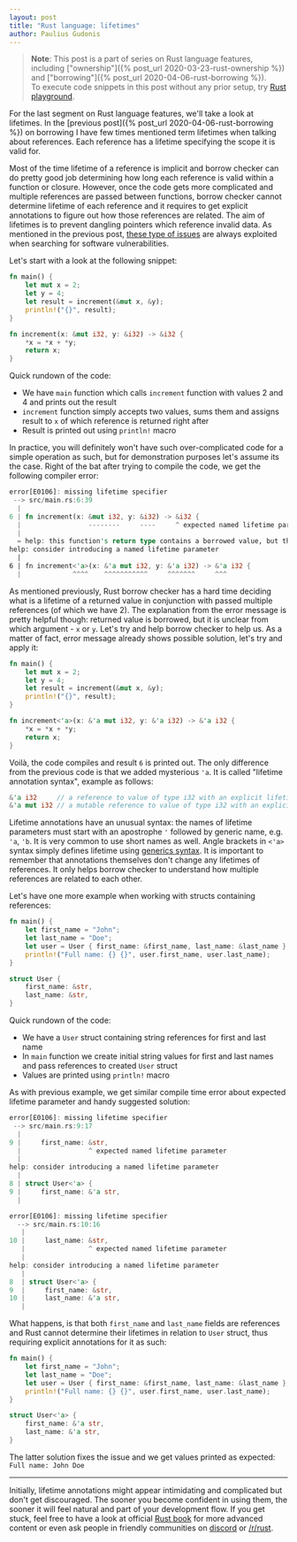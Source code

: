 ```yaml
---
layout: post
title: "Rust language: lifetimes"
author: Paulius Gudonis
---
```


> **Note**: This post is a part of series on Rust language features, including ["ownership"]({% post_url 2020-03-23-rust-ownership %}) and ["borrowing"]({% post_url 2020-04-06-rust-borrowing %}).  
> To execute code snippets in this post without any prior setup, try [Rust playground](https://play.rust-lang.org).

For the last segment on Rust language features, we'll take a look at lifetimes. In the [previous post]({% post_url 2020-04-06-rust-borrowing %}) on borrowing I have few times mentioned term lifetimes when talking about references. Each reference has a lifetime specifying the scope it is valid for.

Most of the time lifetime of a reference is implicit and borrow checker can do pretty good job determining how long each reference is valid within a function or closure. However, once the code gets more complicated and multiple references are passed between functions, borrow checker cannot determine lifetime of each reference and it requires to get explicit annotations to figure out how those references are related. The aim of lifetimes is to prevent dangling pointers which reference invalid data. As mentioned in the previous post, [these type of issues](https://www.zdnet.com/article/microsoft-70-percent-of-all-security-bugs-are-memory-safety-issues/) are always exploited when searching for software vulnerabilities.

Let's start with a look at the following snippet:

```rust
fn main() {
    let mut x = 2;
    let y = 4;
    let result = increment(&mut x, &y);
    println!("{}", result);
}

fn increment(x: &mut i32, y: &i32) -> &i32 {
    *x = *x + *y;
    return x;
}
```

Quick rundown of the code: 
* We have `main` function which calls `increment` function with values 2 and 4 and prints out the result
* `increment` function simply accepts two values, sums them and assigns result to `x` of which reference is returned right after
* Result is printed out using `println!` macro

In practice, you will definitely won't have such over-complicated code for a simple operation as such, but for demonstration purposes let's assume its the case.
Right of the bat after trying to compile the code, we get the following compiler error:

```rust
error[E0106]: missing lifetime specifier
 --> src/main.rs:6:39
  |
6 | fn increment(x: &mut i32, y: &i32) -> &i32 {
  |                 --------     ----     ^ expected named lifetime parameter
  |
  = help: this function's return type contains a borrowed value, but the signature does not say whether it is borrowed from `x` or `y`
help: consider introducing a named lifetime parameter
  |
6 | fn increment<'a>(x: &'a mut i32, y: &'a i32) -> &'a i32 {
  |             ^^^^    ^^^^^^^^^^^     ^^^^^^^     ^^^
```

As mentioned previously, Rust borrow checker has a hard time deciding what is a lifetime of a returned value in conjunction with passed multiple references (of which we have 2). The explanation from the error message is pretty helpful though: returned value is borrowed, but it is unclear from which argument - `x` or `y`. Let's try and help borrow checker to help us. As a matter of fact, error message already shows possible solution, let's try and apply it:

```rust
fn main() {
    let mut x = 2;
    let y = 4;
    let result = increment(&mut x, &y);
    println!("{}", result);
}

fn increment<'a>(x: &'a mut i32, y: &'a i32) -> &'a i32 {
    *x = *x + *y;
    return x;
}
```

Voilà, the code compiles and result `6` is printed out. The only difference from the previous code is that we added mysterious `'a`. It is called "lifetime annotation syntax", example as follows:

```rust
&'a i32     // a reference to value of type i32 with an explicit lifetime
&'a mut i32 // a mutable reference to value of type i32 with an explicit lifetime
```

Lifetime annotations have an unusual syntax: the names of lifetime parameters must start with an apostrophe `'` followed by generic name, e.g. `'a`, `'b`. It is very common to use short names as well.
Angle brackets in `<'a>` syntax simply defines lifetime using [generics syntax](https://doc.rust-lang.org/book/ch10-01-syntax.html#in-function-definitions). It is important to remember that annotations themselves don't change any lifetimes of references. It only helps borrow checker to understand how multiple references are related to each other.

Let's have one more example when working with structs containing references:

```rust
fn main() {
    let first_name = "John";
    let last_name = "Doe";
    let user = User { first_name: &first_name, last_name: &last_name };
    println!("Full name: {} {}", user.first_name, user.last_name);
}

struct User {
    first_name: &str,
    last_name: &str,
}
```

Quick rundown of the code:
* We have a `User` struct containing string references for first and last name
* In `main` function we create initial string values for first and last names and pass references to created `User` struct
* Values are printed using `println!` macro

As with previous example, we get similar compile time error about expected lifetime parameter and handy suggested solution:

```rust
error[E0106]: missing lifetime specifier
 --> src/main.rs:9:17
  |
9 |     first_name: &str,
  |                 ^ expected named lifetime parameter
  |
help: consider introducing a named lifetime parameter
  |
8 | struct User<'a> {
9 |     first_name: &'a str,
  |

error[E0106]: missing lifetime specifier
  --> src/main.rs:10:16
   |
10 |     last_name: &str,
   |                ^ expected named lifetime parameter
   |
help: consider introducing a named lifetime parameter
   |
8  | struct User<'a> {
9  |     first_name: &str,
10 |     last_name: &'a str,
   |
```

What happens, is that both `first_name` and `last_name` fields are references and Rust cannot determine their lifetimes in relation to `User` struct, thus requiring explicit annotations for it as such:

```rust
fn main() {
    let first_name = "John";
    let last_name = "Doe";
    let user = User { first_name: &first_name, last_name: &last_name };
    println!("Full name: {} {}", user.first_name, user.last_name);
}

struct User<'a> {
    first_name: &'a str,
    last_name: &'a str,
}
```

The latter solution fixes the issue and we get values printed as expected: `Full name: John Doe`

----
Initially, lifetime annotations might appear intimidating and complicated but don't get discouraged. The sooner you become confident in using them, the sooner it will feel natural and part of your development flow. If you get stuck, feel free to have a look at official [Rust book](https://doc.rust-lang.org/book/) for more advanced content or even ask people in friendly communities on [discord](https://discord.com/invite/rust-lang) or [/r/rust](https://www.reddit.com/r/rust/).